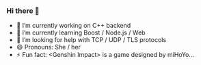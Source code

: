 ### Hi there 👋
- 🔭 I’m currently working on C++ backend
- 🌱 I’m currently learning Boost / Node.js / Web
- 🤔 I’m looking for help with TCP / UDP / TLS protocols
- 😄 Pronouns: She / her
- ⚡ Fun fact: \<Genshin Impact\> is a game designed by miHoYo...
<!--
**fwilliamhe/fwilliamhe** is a ✨ _special_ ✨ repository because its `README.md` (this file) appears on your GitHub profile.

Here are some ideas to get you started:

- 🔭 I’m currently working on ...
- 🌱 I’m currently learning ...
- 👯 I’m looking to collaborate on ...
- 🤔 I’m looking for help with ...
- 💬 Ask me about ...
- 📫 How to reach me: ...
- 😄 Pronouns: ...
- ⚡ Fun fact: ...
-->
